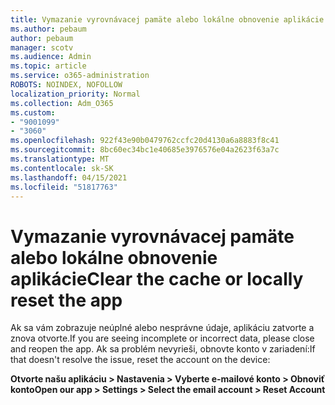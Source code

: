 ```yaml
---
title: Vymazanie vyrovnávacej pamäte alebo lokálne obnovenie aplikácie
ms.author: pebaum
author: pebaum
manager: scotv
ms.audience: Admin
ms.topic: article
ms.service: o365-administration
ROBOTS: NOINDEX, NOFOLLOW
localization_priority: Normal
ms.collection: Adm_O365
ms.custom:
- "9001099"
- "3060"
ms.openlocfilehash: 922f43e90b0479762ccfc20d4130a6a8883f8c41
ms.sourcegitcommit: 8bc60ec34bc1e40685e3976576e04a2623f63a7c
ms.translationtype: MT
ms.contentlocale: sk-SK
ms.lasthandoff: 04/15/2021
ms.locfileid: "51817763"
---
```

# <a name="clear-the-cache-or-locally-reset-the-app"></a><span data-ttu-id="45417-102">Vymazanie vyrovnávacej pamäte alebo lokálne obnovenie aplikácie</span><span class="sxs-lookup"><span data-stu-id="45417-102">Clear the cache or locally reset the app</span></span>

<span data-ttu-id="45417-103">Ak sa vám zobrazuje neúplné alebo nesprávne údaje, aplikáciu zatvorte a znova otvorte.</span><span class="sxs-lookup"><span data-stu-id="45417-103">If you are seeing incomplete or incorrect data, please close and reopen the app.</span></span>  <span data-ttu-id="45417-104">Ak sa problém nevyrieši, obnovte konto v zariadení:</span><span class="sxs-lookup"><span data-stu-id="45417-104">If that doesn't resolve the issue, reset the account on the device:</span></span> 

<span data-ttu-id="45417-105">**Otvorte našu aplikáciu > Nastavenia > Vyberte e-mailové konto > Obnoviť konto**</span><span class="sxs-lookup"><span data-stu-id="45417-105">**Open our app > Settings > Select the email account > Reset Account**</span></span>